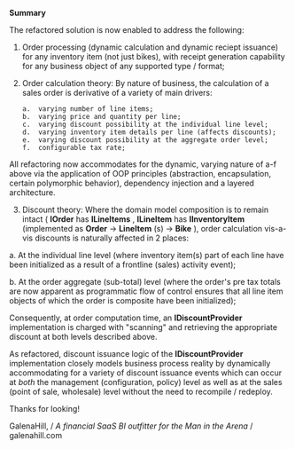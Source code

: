 **Summary**

The refactored solution is now enabled to address the following:

1.  Order processing (dynamic calculation and dynamic reciept issuance) for any inventory item (not just bikes), with receipt generation capability for any business object of any supported type / format;

2.  Order calculation theory:  By nature of business, the calculation of a sales order is derivative of a variety of main drivers:

        a.  varying number of line items;
        b.  varying price and quantity per line;
        c.  varying discount possibility at the individual line level;
        d.  varying inventory item details per line (affects discounts);
        e.  varying discount possibility at the aggregate order level;
        f.  configurable tax rate;

All refactoring now accommodates for the dynamic, varying nature of a-f above via the application of OOP principles (abstraction, encapsulation, certain polymorphic behavior), dependency injection and a layered architecture.

3. Discount theory:  Where the domain model composition is to remain intact ( **IOrder** has **ILineItems** , **ILineItem** has **IInventoryItem** (implemented as **Order** -&gt; **LineItem** (s) -&gt; **Bike** ), order calculation vis-a-vis discounts is naturally affected in 2 places:

a.  At the individual line level (where inventory item(s) part of each line have been initialized as a result of a frontline (sales) activity event);

b.  At the order aggregate (sub-total) level (where the order's pre tax totals are now apparent as programmatic flow of control ensures that all line item objects of which the order is composite have been initialized);

Consequently, at order computation time, an **IDiscountProvider** implementation is charged with &quot;scanning&quot; and retrieving the appropriate discount at both levels described above.

As refactored, discount issuance logic of the **IDiscountProvider** implementation closely models business process reality by dynamically accommodating for a variety of discount issuance events which can occur at _both_ the management (configuration, policy) level as well as at the sales (point of sale, wholesale) level without the need to recompile / redeploy.

Thanks for looking!

GalenaHill, 
/ _A financial SaaS BI outfitter for the Man in the Arena_ / 
galenahill.com

